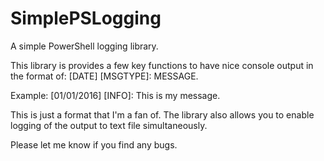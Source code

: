 # SimplePSLogging
A simple PowerShell logging library.

This library is provides a few key functions to have nice console output in the format of:
  [DATE] [MSGTYPE]: MESSAGE.

  Example:
  [01/01/2016] [INFO]: This is my message.

This is just a format that I'm a fan of. The library also allows you to enable logging of the output to text file simultaneously.

Please let me know if you find any bugs.
